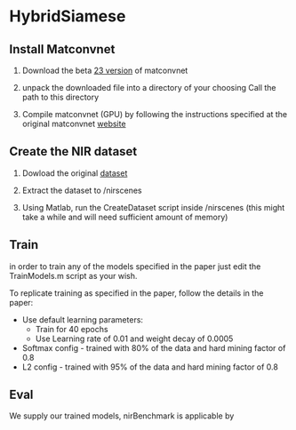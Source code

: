 # HybridSiamese

## Install Matconvnet

1) Download the beta [23 version](http://www.vlfeat.org/matconvnet/download/) of matconvnet 

2) unpack the downloaded file into a directory of your choosing
   Call the path to this directory <MatConvNet>
   
3) Compile matconvnet (GPU) by following the instructions specified at the original matconvnet [website](http://www.vlfeat.org/matconvnet/install/)

## Create the NIR dataset

1) Dowload the original [dataset](https://ivrl.epfl.ch/supplementary_material/cvpr11/) 

2) Extract the dataset to /nirscenes

3) Using Matlab, run the CreateDataset script inside /nirscenes 
   (this might take a while and will need sufficient amount of memory)
   

## Train

in order to train any of the models specified in the paper just edit the TrainModels.m script as your wish.

To replicate training as specified in the paper, follow the details in the paper:
* Use default learning parameters:
    * Train for 40 epochs
    * Use Learning rate of 0.01 and weight decay of 0.0005
* Softmax config - trained with 80% of the data and hard mining factor of 0.8
* L2 config - trained with 95% of the data and hard mining factor of 0.8


## Eval

We supply our trained models, nirBenchmark is applicable by 



